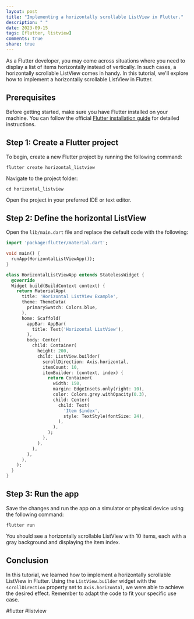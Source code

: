```yaml
---
layout: post
title: "Implementing a horizontally scrollable ListView in Flutter."
description: " "
date: 2023-09-15
tags: [flutter, listview]
comments: true
share: true
---
```


As a Flutter developer, you may come across situations where you need to display a list of items horizontally instead of vertically. In such cases, a horizontally scrollable ListView comes in handy. In this tutorial, we'll explore how to implement a horizontally scrollable ListView in Flutter.

## Prerequisites

Before getting started, make sure you have Flutter installed on your machine. You can follow the official [Flutter installation guide](https://flutter.dev/docs/get-started/install) for detailed instructions.

## Step 1: Create a Flutter project

To begin, create a new Flutter project by running the following command:

```
flutter create horizontal_listview
```

Navigate to the project folder:

```
cd horizontal_listview
```

Open the project in your preferred IDE or text editor.

## Step 2: Define the horizontal ListView

Open the `lib/main.dart` file and replace the default code with the following:

```dart
import 'package:flutter/material.dart';

void main() {
  runApp(HorizontalListViewApp());
}

class HorizontalListViewApp extends StatelessWidget {
  @override
  Widget build(BuildContext context) {
    return MaterialApp(
      title: 'Horizontal ListView Example',
      theme: ThemeData(
        primarySwatch: Colors.blue,
      ),
      home: Scaffold(
        appBar: AppBar(
          title: Text('Horizontal ListView'),
        ),
        body: Center(
          child: Container(
            height: 200,
            child: ListView.builder(
              scrollDirection: Axis.horizontal,
              itemCount: 10,
              itemBuilder: (context, index) {
                return Container(
                  width: 150,
                  margin: EdgeInsets.only(right: 10),
                  color: Colors.grey.withOpacity(0.3),
                  child: Center(
                    child: Text(
                      'Item $index',
                      style: TextStyle(fontSize: 24),
                    ),
                  ),
                );
              },
            ),
          ),
        ),
      ),
    );
  }
}
```

## Step 3: Run the app

Save the changes and run the app on a simulator or physical device using the following command:

```
flutter run
```

You should see a horizontally scrollable ListView with 10 items, each with a gray background and displaying the item index.

## Conclusion

In this tutorial, we learned how to implement a horizontally scrollable ListView in Flutter. Using the `ListView.builder` widget with the `scrollDirection` property set to `Axis.horizontal`, we were able to achieve the desired effect. Remember to adapt the code to fit your specific use case.

#flutter #listview